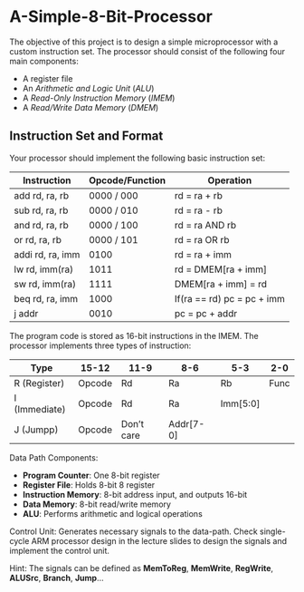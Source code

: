 # A-Simple-8-Bit-Processor

The objective of this project is to design a simple microprocessor with a custom
instruction set. The processor should consist of the following four main components: 

  * A register file
  * An *Arithmetic and Logic Unit* (*ALU*)
  * A *Read-Only Instruction Memory* (*IMEM*)
  * A *Read/Write Data Memory* (*DMEM*)

## Instruction Set and Format
Your processor should implement the following basic instruction set:

    
Instruction | Opcode/Function | Operation 
---- | ---- | ----  
add rd, ra, rb | 0000 / 000 | rd = ra + rb
sub rd, ra, rb | 0000 / 010 | rd = ra - rb 
and rd, ra, rb | 0000 / 100 | rd = ra AND rb 
or rd, ra, rb | 0000 / 101 | rd = ra OR rb 
addi rd, ra, imm | 0100 | rd = ra + imm 
lw rd, imm(ra) | 1011 | rd = DMEM[ra + imm] 
sw rd, imm(ra) | 1111 | DMEM[ra + imm] = rd 
beq rd, ra, imm | 1000 | If(ra == rd) pc = pc + imm 
j addr | 0010 | pc = pc + addr 

    
The program code is stored as 16-bit instructions in the IMEM. The processor
implements three types of instruction:


Type | 15-12 | 11-9 | 8-6 | 5-3 | 2-0 
---- | ----- | ---- |---- | --- | ---
R (Register) | Opcode | Rd | Ra | Rb | Func
I (Immediate) | Opcode | Rd | Ra | Imm[5:0] 
J (Jumpp) | Opcode | Don’t care | Addr[7-0]

Data Path Components:
 * **Program Counter**: One 8-bit register
 * **Register File**: Holds 8-bit 8 register
 * **Instruction Memory**: 8-bit address input, and outputs 16-bit
 * **Data Memory**: 8-bit read/write memory
 * **ALU**: Performs arithmetic and logical operations

Control Unit: Generates necessary signals to the data-path. Check single-cycle ARM
processor design in the lecture slides to design the signals and implement the control
unit.

Hint: The signals can be defined as **MemToReg**, **MemWrite**, **RegWrite**, **ALUSrc**,
**Branch**, **Jump**…






